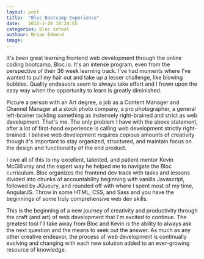 ```yaml
---
layout: post
title:  "Bloc Bootcamp Experience"
date:   2016-1-20 18:34:55
categories: Bloc school
authour: Brian Edmond
image: 
---
```


It's been great learning frontend web development through the online coding bootcamp, Bloc.io. It's an intense program, even from the perspective of their 36 week learning track. I've had moments where I've wanted to pull my hair out and take up a lesser challenge, like blowing bubbles. Quality endeavors seem to always take effort and I frown upon the easy way when the opportunity to learn is greatly diminished.

Picture a person with an Art degree, a job as a Content Manager and Channel Manager at a stock photo company, a pro photographer, a general left-brainer tackling something as instensely right-brained and strict as web development. That's me. The only problem I have with the above statement, after a lot of first-hand experience is calling web development strictly right-brained. I believe web development requires copious amounts of creativity though it's important to stay organized, structured, and maintain focus on the design and functionality of the end product.

I owe all of this to my excellent, talented, and patient mentor Kevin McGillivray and the expert way he helped me to navigate the Bloc curriculum.  Bloc organizes the frontend dev track with tasks and lessons divided into chunks of accountability beginning with vanilla Javascript, followed by JQueury, and rounded off with where I spent most of my time, AngularJS. Throw in some HTML, CSS, and Sass and you have the beginnings of some truly comprehensive web dev skills.

This is the beginning of a new journey of creativity and productivity through the craft (and art) of web development that I'm excited to continue. The greatest tool I'll take away from Bloc and Kevin is the ability to always ask the next question and the means to seek out the answer. As much as any other creative endeavor, the process of web development is continually evolving and changing with each new solution added to an ever-growing resource of knowledge.